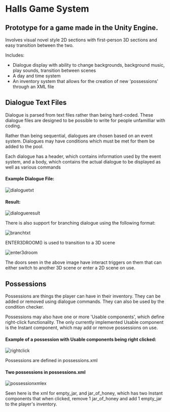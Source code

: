 # Halls Game System
## Prototype for a game made in the Unity Engine.
Involves visual novel style 2D sections with first-person 3D sections and easy transition between the two.

Includes:
- Dialogue display with ability to change backgrounds, background music, play sounds, transition between scenes
- A day and time system
- An inventory system that allows for the creation of new 'possessions' through an XML file

## Dialogue Text Files

Dialogue is parsed from text files rather than being hard-coded. These dialogue files are designed to be possible to write for people unfamilliar with coding.

Rather than being sequential, dialogues are chosen based on an event system. Dialogues may have conditions which must be met for them be added to the pool.

Each dialogue has a header, which contains information used by the event system, and a body, which contains the actual dialogue to be displayed as well as various commands

#### Example Dialogue File:
![dialoguetxt](https://github.com/user-attachments/assets/4bef93cb-b7d0-4f67-9887-f40f1a66b9b3)

#### Result:
![dialogueresult](https://github.com/user-attachments/assets/7879400e-9b5a-456e-98e9-5be861b10c78)


There is also support for branching dialogue using the following format:

![branchtxt](https://github.com/user-attachments/assets/c288f2cd-0ddc-40c8-9ef6-d63dd68dab49)

ENTER3DROOM() is used to transition to a 3D scene

![enter3droom](https://github.com/user-attachments/assets/81c4b38b-1af9-47ef-ba6b-610c71c220ab)

The doors seen in the above image have interact triggers on them that can either switch to another 3D scene or enter a 2D scene on use.

## Possessions
Possessions are things the player can have in their inventory. They can be added or removed using dialogue commands. They can also be used by the condition checker.

Possessions may also have one or more 'Usable components', which define right-click functionality. The only currently implemented Usable component is the Instant component, which may add or remove possessions on use.

#### Example of a possession with Usable components being right clicked:
![rightclick](https://github.com/user-attachments/assets/75435481-1670-443d-95f4-d48ea3210564)

Possessions are defined in possessions.xml
#### Two possessions in possessions.xml
![possessionxmlex](https://github.com/user-attachments/assets/1cde7710-b708-4565-a668-3156c9acb3d0)

Seen here is the xml for empty_jar, and jar_of_honey, which has two Instant components that when clicked, remove 1 jar_of_honey and add 1 empty_jar to the player's inventory.

